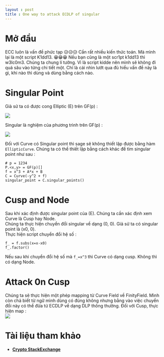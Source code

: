 ```yaml
---
layout : post 
title : One way to attack ECDLP of singular  
---  
```


# Mở đầu  
ECC luôn là vấn đề phức tạp 😥😥😥 Cần rất nhiều kiến thức toán. Mà mình lại là một script K1dd13. 😁😁😁 Nếu bạn cũng là một scr1pt k1dd13 thì w3lc0m3. Chúng ta chung lí tưởng. Vì là script kidde nên mình sẽ không đi quá sâu vào từng chi tiết một. Chỉ là cái nhìn lướt qua đủ hiểu vấn đề này là gì, khi nào thì dùng và dùng bằng cách nào.  

# Singular Point  
Giả sử ta có được cong Elliptic (E) trên GF(p) :  

![](https://latex.codecogs.com/gif.latex?y^{2}&space;=&space;x^{3}&space;&plus;&space;A\times&space;x&space;&plus;&space;B)  

Singular là nghiệm của phương trình trên GF(p) :  

![](https://latex.codecogs.com/gif.latex?x^{3}&space;&plus;&space;A\times&space;x&space;&plus;&space;B=0)  

Đối với Curve có Singular point thì sage sẽ không thiết lập được bằng hàm ```EllipticCurve```. Chúng ta có thể thiết lập bằng cách khác để tìm singular point như sau :  
```sage
# p = 1234 
P.<x,y> = GF(p)[]
f = x^3 + A*x + B 
C = Curve(-y^2 + f) 
singular_point = C.singular_points()
```

# Cusp and Node  
Sau khi xác định được singular point của (E). Chúng ta cần xác định xem Curve là Cusp hay Node.  
Chúng ta thực hiện chuyển đổi singular về dạng (0, 0). Giả sử ta có singular point là (x0, 0).  
Thực hiện script chuyển đổi hệ số :  
```sage
f_ = f.subs(x=x-x0)  
f_.factor()  
```
Nếu sau khi chuyển đổi hệ số mà ```f_=x^3``` thì Curve có dạng cusp. Không thì có dạng Node.  

# Attack 0n Cusp  
Chúng ta sẽ thực hiện một phép mapping từ Curve Field về FinityField. Mình còn chả biết từ ngữ mình dùng có đúng không nhưng bằng vào việc chuyển đổi này có thể đừa từ ECDLP về dạng DLP thông thường. Đối với Cusp, thực hiện map :  
![](https://latex.codecogs.com/gif.latex?E(Fp)&space;\mapsto&space;F_{p}^{&plus;},&space;(x,y)&space;\mapsto&space;\frac{x}{y},&space;\infty&space;\mapsto&space;0)  

# Tài liệu tham khảo  
 - [**Crypto StackExchange**](https://crypto.stackexchange.com/questions/61302/how-to-solve-this-ecdlp)  
